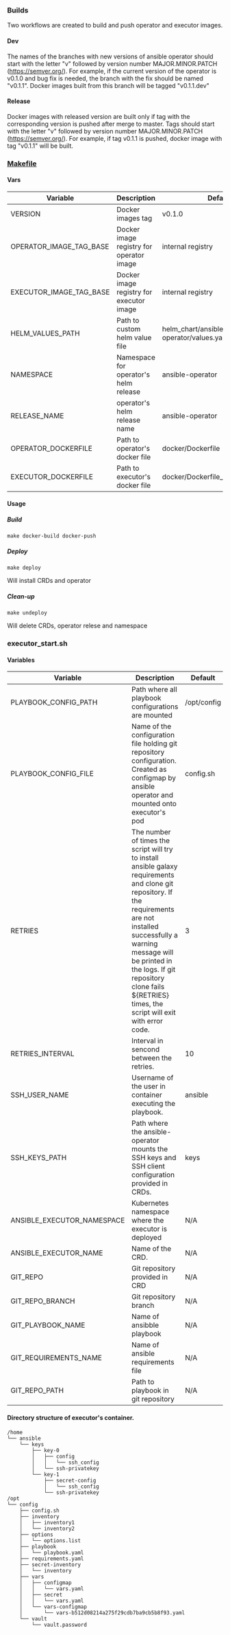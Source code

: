 ### Builds
Two workflows are created to build and push operator and executor images.
#### Dev
The names of the branches with new versions of ansible operator should start with the letter "v" followed by version number MAJOR.MINOR.PATCH (https://semver.org/). For example, if the current version of the operator is v0.1.0 and bug fix is needed, the branch with the fix should be named "v0.1.1". Docker images built from this branch will be tagged "v0.1.1.dev"
#### Release
Docker images with released version are built only if tag with the corresponding version is pushed after merge to master. Tags should start with the letter "v" followed by version number MAJOR.MINOR.PATCH (https://semver.org/). For example, if tag v0.1.1 is pushed, docker image with tag "v0.1.1" will be built.

### [Makefile](../Makefile)
#### Vars
| Variable | Description | Default |
|--|--|--|
| VERSION | Docker images tag  | v0.1.0 |
| OPERATOR_IMAGE_TAG_BASE | Docker image registry for operator image  | internal registry |
| EXECUTOR_IMAGE_TAG_BASE | Docker image registry for executor image  | internal registry |
| HELM_VALUES_PATH | Path to custom helm value file  | helm_chart/ansible-operator/values.yaml |
| NAMESPACE | Namespace for operator's helm release  | ansible-operator |
| RELEASE_NAME | operator's helm release name  | ansible-operator |
| OPERATOR_DOCKERFILE | Path to operator's docker file  | docker/Dockerfile |
| EXECUTOR_DOCKERFILE | Path to executor's docker file  | docker/Dockerfile_ansible_executor |
#### Usage
##### Build

    make docker-build docker-push 

##### Deploy

    make deploy

Will install CRDs and operator

##### Clean-up

    make undeploy

Will delete CRDs, operator relese and namespace
### executor_start.sh
#### Variables
| Variable | Description | Default |
|--|--|--|
| PLAYBOOK_CONFIG_PATH | Path where all playbook configurations are mounted | /opt/config |
| PLAYBOOK_CONFIG_FILE | Name of the configuration file holding git repository configuration. Created as configmap by ansible operator and mounted onto executor's pod  | config.sh |
| RETRIES | The number of times the script will try to install ansible galaxy requirements and clone git repository. If the requirements are not installed successfully a warning message will be printed in the logs. If git repository clone fails ${RETRIES} times, the script will exit with error code. | 3 |
| RETRIES_INTERVAL | Interval in sencond between the retries. | 10 |
| SSH_USER_NAME |  Username of the user in container executing the playbook. | ansible |
| SSH_KEYS_PATH | Path where the ansible-operator mounts the SSH keys and SSH client configuration provided in CRDs. | keys |
| ANSIBLE_EXECUTOR_NAMESPACE | Kubernetes namespace where the executor is deployed | N/A |
| ANSIBLE_EXECUTOR_NAME | Name of the CRD. | N/A |
| GIT_REPO | Git repository provided in CRD | N/A |
| GIT_REPO_BRANCH | Git repository branch | N/A |
| GIT_PLAYBOOK_NAME | Name of ansibble playbook | N/A |
| GIT_REQUIREMENTS_NAME | Name of ansible requirements file | N/A |
| GIT_REPO_PATH | Path to playbook in git repository | N/A |
#### Directory structure of executor's container.

    /home
    └── ansible
        └── keys
            ├── key-0
            │   ├── config
            │   │   └── ssh_config
            │   └── ssh-privatekey
            └── key-1
                ├── secret-config
                │   └── ssh_config
                └── ssh-privatekey
    /opt
    └── config
        ├── config.sh
        ├── inventory
        │   ├── inventory1
        │   └── inventory2
        ├── options
        │   └── options.list
        ├── playbook
        │   └── playbook.yaml
        ├── requirements.yaml
        ├── secret-inventory
        │   └── inventory
        ├── vars
        │   ├── configmap
        │   │   └── vars.yaml
        │   ├── secret
        │   │   └── vars.yaml
        │   └── vars-configmap
        │       └── vars-b512d08214a275f29cdb7ba9cb5b8f93.yaml
        └── vault
            └── vault.password


